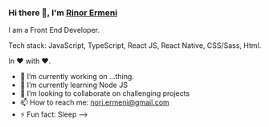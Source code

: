 ### Hi there 👋, I'm  [Rinor Ermeni](https://rinorermeni.com/) 

I am a Front End Developer.

Tech stack: JavaScript, TypeScript, React JS, React Native, CSS/Sass, Html.

In ❤️ with ❤️.


- 🔭 I’m currently working on ...thing.
- 🌱 I’m currently learning Node JS
- 👯 I’m looking to collaborate on challenging projects
- 📫 How to reach me: nori.ermeni@gmail.com
- ⚡ Fun fact: Sleep
-->
